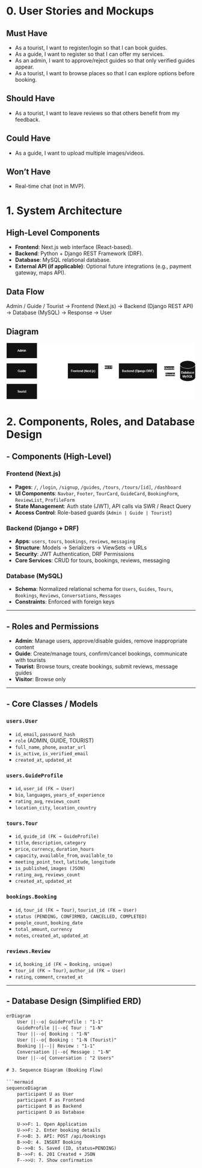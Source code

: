 # 0. User Stories and Mockups

## Must Have
- As a tourist, I want to register/login so that I can book guides.
- As a guide, I want to register so that I can offer my services.
- As an admin, I want to approve/reject guides so that only verified guides appear.
- As a tourist, I want to browse places so that I can explore options before booking.

## Should Have
- As a tourist, I want to leave reviews so that others benefit from my feedback.

## Could Have
- As a guide, I want to upload multiple images/videos.

## Won’t Have
- Real-time chat (not in MVP).

# 1. System Architecture

## High-Level Components
- **Frontend**: Next.js web interface (React-based).
- **Backend**: Python + Django REST Framework (DRF).
- **Database**: MySQL relational database.
- **External API (if applicable)**: Optional future integrations (e.g., payment gateway, maps API).

## Data Flow
Admin / Guide / Tourist → Frontend (Next.js) → Backend (Django REST API) → Database (MySQL) → Response → User

## Diagram
![System Architecture](System%20Architecture.drawio.png)

# 2. Components, Roles, and Database Design

## - Components (High-Level)

### Frontend (Next.js)
- **Pages**: `/`, `/login`, `/signup`, `/guides`, `/tours`, `/tours/[id]`, `/dashboard`
- **UI Components**: `Navbar`, `Footer`, `TourCard`, `GuideCard`, `BookingForm`, `ReviewList`, `ProfileForm`
- **State Management**: Auth state (JWT), API calls via SWR / React Query
- **Access Control**: Role-based guards (`Admin | Guide | Tourist`)

### Backend (Django + DRF)
- **Apps**: `users`, `tours`, `bookings`, `reviews`, `messaging`
- **Structure**: Models → Serializers → ViewSets → URLs
- **Security**: JWT Authentication, DRF Permissions
- **Core Services**: CRUD for tours, bookings, reviews, messaging

### Database (MySQL)
- **Schema**: Normalized relational schema for `Users`, `Guides`, `Tours`, `Bookings`, `Reviews`, `Conversations`, `Messages`
- **Constraints**: Enforced with foreign keys

---

## - Roles and Permissions

- **Admin**: Manage users, approve/disable guides, remove inappropriate content  
- **Guide**: Create/manage tours, confirm/cancel bookings, communicate with tourists  
- **Tourist**: Browse tours, create bookings, submit reviews, message guides  
- **Visitor**: Browse only  

---

## - Core Classes / Models

### `users.User`
- `id`, `email`, `password_hash`  
- `role` (ADMIN, GUIDE, TOURIST)  
- `full_name`, `phone`, `avatar_url`  
- `is_active`, `is_verified_email`  
- `created_at`, `updated_at`  

### `users.GuideProfile`
- `id`, `user_id (FK → User)`  
- `bio`, `languages`, `years_of_experience`  
- `rating_avg`, `reviews_count`  
- `location_city`, `location_country`  

### `tours.Tour`
- `id`, `guide_id (FK → GuideProfile)`  
- `title`, `description`, `category`  
- `price`, `currency`, `duration_hours`  
- `capacity`, `available_from`, `available_to`  
- `meeting_point_text`, `latitude`, `longitude`  
- `is_published`, `images (JSON)`  
- `rating_avg`, `reviews_count`  
- `created_at`, `updated_at`  

### `bookings.Booking`
- `id`, `tour_id (FK → Tour)`, `tourist_id (FK → User)`  
- `status (PENDING, CONFIRMED, CANCELLED, COMPLETED)`  
- `people_count`, `booking_date`  
- `total_amount`, `currency`  
- `notes`, `created_at`, `updated_at`  

### `reviews.Review`
- `id`, `booking_id (FK → Booking, unique)`  
- `tour_id (FK → Tour)`, `author_id (FK → User)`  
- `rating`, `comment`, `created_at`  

---

## - Database Design (Simplified ERD)

```mermaid
erDiagram
    User ||--o| GuideProfile : "1-1"
    GuideProfile ||--o{ Tour : "1-N"
    Tour ||--o{ Booking : "1-N"
    User ||--o{ Booking : "1-N (Tourist)"
    Booking ||--|| Review : "1-1"
    Conversation ||--o{ Message : "1-N"
    User ||--o{ Conversation : "2 Users"

# 3. Sequence Diagram (Booking Flow)

```mermaid
sequenceDiagram
    participant U as User
    participant F as Frontend
    participant B as Backend
    participant D as Database

    U->>F: 1. Open Application
    U->>F: 2. Enter booking details
    F->>B: 3. API: POST /api/bookings
    B->>D: 4. INSERT Booking
    D-->>B: 5. Saved (ID, status=PENDING)
    B-->>F: 6. 201 Created + JSON
    F-->>U: 7. Show confirmation
